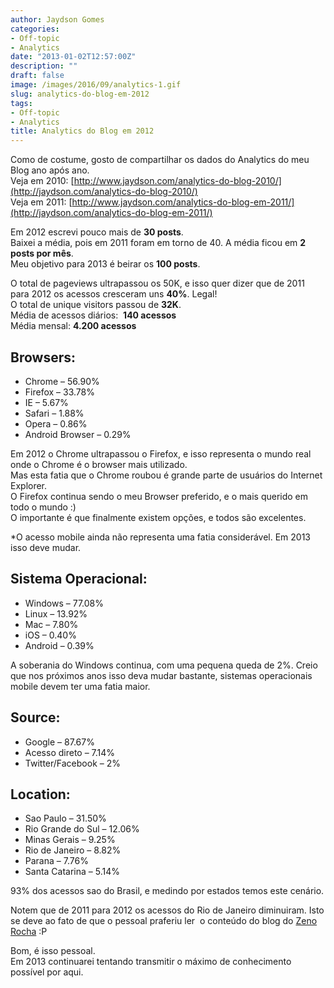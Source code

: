 ```yaml
---
author: Jaydson Gomes
categories:
- Off-topic
- Analytics
date: "2013-01-02T12:57:00Z"
description: ""
draft: false
image: /images/2016/09/analytics-1.gif
slug: analytics-do-blog-em-2012
tags:
- Off-topic
- Analytics
title: Analytics do Blog em 2012
---
```


Como de costume, gosto de compartilhar os dados do Analytics do meu Blog ano após ano.  
Veja em 2010: [http://www.jaydson.com/analytics-do-blog-2010/](http://jaydson.com/analytics-do-blog-2010/)  
Veja em 2011: [http://www.jaydson.com/analytics-do-blog-em-2011/](http://jaydson.com/analytics-do-blog-em-2011/)  

Em 2012 escrevi pouco mais de **30 posts**.  
Baixei a média, pois em 2011 foram em torno de 40. A média ficou em **2 posts por mês**.  
Meu objetivo para 2013 é beirar os **100 posts**.  

O total de pageviews ultrapassou os 50K, e isso quer dizer que de 2011 para 2012 os acessos cresceram uns **40%**. Legal!  
O total de unique visitors passou de **32K**.  
Média de acessos diários:  **140 acessos**    
Média mensal: **4.200 acessos**  

## Browsers:
- Chrome – 56.90%
- Firefox – 33.78%  
- IE – 5.67%  
- Safari – 1.88%  
- Opera – 0.86%  
- Android Browser – 0.29%  

Em 2012 o Chrome ultrapassou o Firefox, e isso representa o mundo real onde o Chrome é o browser mais utilizado.  
Mas esta fatia que o Chrome roubou é grande parte de usuários do Internet Explorer.  
O Firefox continua sendo o meu Browser preferido, e o mais querido em todo o mundo :)  
O importante é que finalmente existem opções, e todos são excelentes.  

\*O acesso mobile ainda não representa uma fatia considerável. Em 2013 isso deve mudar.  

## Sistema Operacional:
* Windows – 77.08%  
* Linux – 13.92%  
* Mac – 7.80%  
* iOS – 0.40%  
* Android – 0.39%  

A soberania do Windows continua, com uma pequena queda de 2%. Creio que nos próximos anos isso deva mudar bastante, sistemas operacionais mobile devem ter uma fatia maior.  

## Source:
* Google – 87.67%  
* Acesso direto – 7.14%  
* Twitter/Facebook – 2%  

## Location:
* Sao Paulo – 31.50%  
* Rio Grande do Sul – 12.06%  
* Minas Gerais – 9.25%  
* Rio de Janeiro – 8.82%  
* Parana – 7.76%  
* Santa Catarina – 5.14%  

93% dos acessos sao do Brasil, e medindo por estados temos este cenário.  

Notem que de 2011 para 2012 os acessos do Rio de Janeiro diminuiram. Isto se deve ao fato de que o pessoal praferiu ler  o conteúdo do blog do [Zeno Rocha](http://blog.zenorocha.com/) :P  

Bom, é isso pessoal.  
Em 2013 continuarei tentando transmitir o máximo de conhecimento possível por aqui.